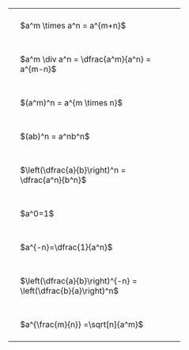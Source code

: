 ---
---

#  
<br>
<style type="text/css">
#T_f43fc th.col_heading {
  text-align: left;
  font-size: 1em;
}
#T_f43fc td {
  text-align: left;
  font-size: 1em;
  padding: 1.5em;
}
#T_f43fc_row0_col0, #T_f43fc_row1_col0, #T_f43fc_row2_col0, #T_f43fc_row3_col0, #T_f43fc_row4_col0, #T_f43fc_row5_col0, #T_f43fc_row6_col0, #T_f43fc_row7_col0, #T_f43fc_row8_col0 {
  width: 300px;
  white-space: pre-wrap;
}
</style>
<table id="T_f43fc">
  <thead>
  </thead>
  <tbody>
    <tr>
      <td id="T_f43fc_row0_col0" class="data row0 col0" >$a^m \times a^n = a^{m+n}$</td>
    </tr>
    <tr>
      <td id="T_f43fc_row1_col0" class="data row1 col0" >$a^m \div a^n = \dfrac{a^m}{a^n} = a^{m-n}$</td>
    </tr>
    <tr>
      <td id="T_f43fc_row2_col0" class="data row2 col0" >$(a^m)^n = a^{m \times n}$</td>
    </tr>
    <tr>
      <td id="T_f43fc_row3_col0" class="data row3 col0" >$(ab)^n = a^nb^n$</td>
    </tr>
    <tr>
      <td id="T_f43fc_row4_col0" class="data row4 col0" >$\left(\dfrac{a}{b}\right)^n = \dfrac{a^n}{b^n}$</td>
    </tr>
    <tr>
      <td id="T_f43fc_row5_col0" class="data row5 col0" >$a^0=1$</td>
    </tr>
    <tr>
      <td id="T_f43fc_row6_col0" class="data row6 col0" >$a^{-n}=\dfrac{1}{a^n}$</td>
    </tr>
    <tr>
      <td id="T_f43fc_row7_col0" class="data row7 col0" >$\left(\dfrac{a}{b}\right)^{-n} = \left(\dfrac{b}{a}\right)^n$</td>
    </tr>
    <tr>
      <td id="T_f43fc_row8_col0" class="data row8 col0" >$a^{\frac{m}{n}} =\sqrt[n]{a^m}$</td>
    </tr>
  </tbody>
</table>
